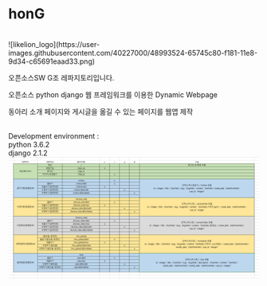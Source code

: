 # honG
<br/>
![likelion_logo](https://user-images.githubusercontent.com/40227000/48993524-65745c80-f181-11e8-9d34-c65691eaad33.png)

오픈소스SW G조 레파지토리입니다.<br>


오픈소스 python django 웹 프레임워크를 이용한 Dynamic Webpage <br>


동아리 소개 페이지와 게시글을 옮길 수 있는 페이지를 웹앱 제작<br>




<br>Development environment :<br>
python 3.6.2<br>
django 2.1.2
<br>
![culion](culion.PNG)
